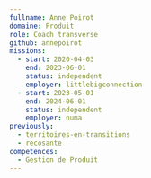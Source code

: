 ```yaml
---
fullname: Anne Poirot
domaine: Produit
role: Coach transverse
github: annepoirot
missions:
  - start: 2020-04-03
    end: 2023-06-01
    status: independent
    employer: littlebigconnection
  - start: 2023-05-01
    end: 2024-06-01
    status: independent
    employer: numa
previously:
  - territoires-en-transitions
  - recosante
competences:
  - Gestion de Produit
---
```

